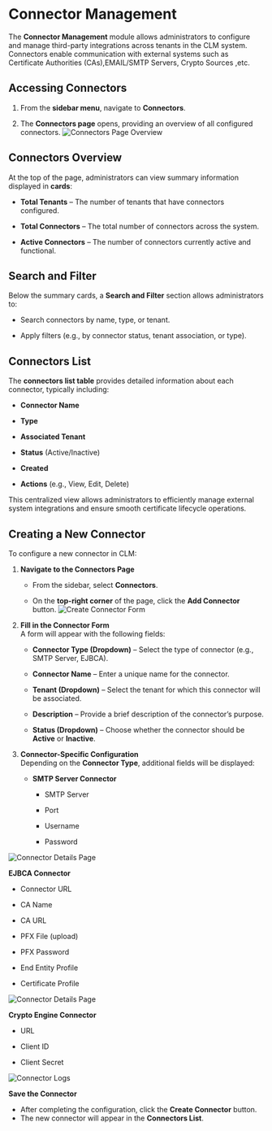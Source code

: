 # Connector Management

The **Connector Management** module allows administrators to configure and manage third-party integrations across tenants in the CLM system. Connectors enable communication with external systems such as Certificate Authorities (CAs),EMAIL/SMTP Servers, Crypto Sources ,etc.

## Accessing Connectors
1. From the **sidebar menu**, navigate to **Connectors**.
    
2. The **Connectors page** opens, providing an overview of all configured connectors.
![Connectors Page Overview](images/connectors_page_overview.png)

## Connectors Overview
At the top of the page, administrators can view summary information displayed in **cards**:

- **Total Tenants** – The number of tenants that have connectors configured.
    
- **Total Connectors** – The total number of connectors across the system.
    
- **Active Connectors** – The number of connectors currently active and functional.

## Search and Filter
Below the summary cards, a **Search and Filter** section allows administrators to:

- Search connectors by name, type, or tenant.
    
- Apply filters (e.g., by connector status, tenant association, or type).

## Connectors List
The **connectors list table** provides detailed information about each connector, typically including:

- **Connector Name**
    
- **Type**
    
- **Associated Tenant**
    
- **Status** (Active/Inactive)
    
- **Created**
    
- **Actions** (e.g., View, Edit, Delete)
    

This centralized view allows administrators to efficiently manage external system integrations and ensure smooth certificate lifecycle operations.

## Creating a New Connector
To configure a new connector in CLM:

1. **Navigate to the Connectors Page**
    
    - From the sidebar, select **Connectors**.
        
    - On the **top-right corner** of the page, click the **Add Connector** button.
![Create Connector Form](images/create_connector_form.png)

2. **Fill in the Connector Form**  
    A form will appear with the following fields:
    
    - **Connector Type (Dropdown)** – Select the type of connector (e.g., SMTP Server, EJBCA).
        
    - **Connector Name** – Enter a unique name for the connector.
        
    - **Tenant (Dropdown)** – Select the tenant for which this connector will be associated.
        
    - **Description** – Provide a brief description of the connector’s purpose.
        
    - **Status (Dropdown)** – Choose whether the connector should be **Active** or **Inactive**.
        
3. **Connector-Specific Configuration**  
    Depending on the **Connector Type**, additional fields will be displayed:
    
    - **SMTP Server Connector**
        
        - SMTP Server
            
        - Port
            
        - Username
            
        - Password

![Connector Details Page](images/connector_smtp.png)

**EJBCA Connector**

- Connector URL
    
- CA Name
    
- CA URL
    
- PFX File (upload)
    
- PFX Password
    
- End Entity Profile
    
- Certificate Profile

![Connector Details Page](images/connector_details.png)

**Crypto Engine Connector**

- URL
    
- Client ID
    
- Client Secret

![Connector Logs](images/connector_logs.png)

**Save the Connector**

- After completing the configuration, click the **Create Connector** button.
- The new connector will appear in the **Connectors List**.
